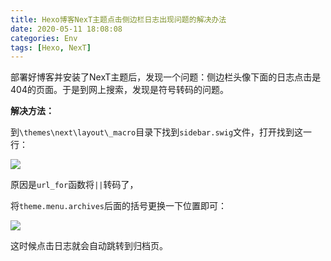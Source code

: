```yaml
---
title: Hexo博客NexT主题点击侧边栏日志出现问题的解决办法
date: 2020-05-11 18:08:08
categories: Env
tags: [Hexo, NexT]
---
```


部署好博客并安装了NexT主题后，发现一个问题：侧边栏头像下面的日志点击是404的页面。于是到网上搜索，发现是符号转码的问题。

<!--more-->

**解决方法：**

到`\themes\next\layout\_macro`目录下找到`sidebar.swig`文件，打开找到这一行：

![](http://images.yingwai.top/picgo/nextsidebarrizhif1.png)

原因是`url_for`函数将`||`转码了，

将`theme.menu.archives`后面的括号更换一下位置即可：

![](http://images.yingwai.top/picgo/nextsidebarrizhif2.png)

这时候点击日志就会自动跳转到归档页。